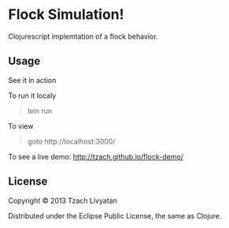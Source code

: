 # Flock Simulation!

Clojurescript implemtation of a flock behavior.


## Usage
See it in action

To run it localy
> lein run

To view
> goto http://localhost:3000/

To see a live demo:
http://tzach.github.io/flock-demo/

## License

Copyright © 2013 Tzach Livyatan

Distributed under the Eclipse Public License, the same as Clojure.
